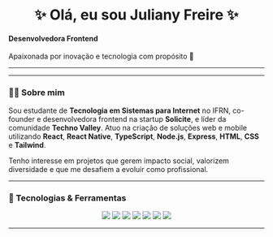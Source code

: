 <h1 align="center">✨ Olá, eu sou Juliany Freire ✨</h1>

<p align="center">
  <h4>Desenvolvedora Frontend<br></h4>
  Apaixonada por inovação e tecnologia com propósito 🚀
</p>

---
---

### 👩‍💻 Sobre mim

Sou estudante de **Tecnologia em Sistemas para Internet** no IFRN, co-founder e desenvolvedora frontend na startup **Solicite**, e líder da comunidade **Techno Valley**. Atuo na criação de soluções web e mobile utilizando **React**, **React Native**, **TypeScript**, **Node.js**, **Express**, **HTML**, **CSS** e **Tailwind**.

Tenho interesse em projetos que gerem impacto social, valorizem diversidade e que me desafiem a evoluir como profissional.

---

### 🚀 Tecnologias & Ferramentas

<p align="center">
  <img src="https://img.shields.io/badge/-React-61DAFB?style=for-the-badge&logo=react&logoColor=000" />
  <img src="https://img.shields.io/badge/-React%20Native-61DAFB?style=for-the-badge&logo=react&logoColor=000" />
  <img src="https://img.shields.io/badge/-Node.js-339933?style=for-the-badge&logo=nodedotjs&logoColor=white" />
  <img src="https://img.shields.io/badge/-TypeScript-3178C6?style=for-the-badge&logo=typescript&logoColor=white" />
  <img src="https://img.shields.io/badge/-HTML5-E34F26?style=for-the-badge&logo=html5&logoColor=white" />
  <img src="https://img.shields.io/badge/-CSS3-1572B6?style=for-the-badge&logo=css3&logoColor=white" />
  <img src="https://img.shields.io/badge/-Tailwind-38B2AC?style=for-the-badge&logo=tailwind-css&logoColor=white" />
</p>

---
